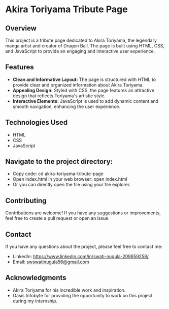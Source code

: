 # Akira Toriyama Tribute Page

## Overview
This project is a tribute page dedicated to Akira Toriyama, the legendary manga artist and creator of Dragon Ball. The page is built using HTML, CSS, and JavaScript to provide an engaging and interactive user experience.

## Features
- **Clean and Informative Layout:** The page is structured with HTML to provide clear and organized information about Akira Toriyama.
- **Appealing Design:** Styled with CSS, the page features an attractive design that reflects Toriyama's artistic style.
- **Interactive Elements:** JavaScript is used to add dynamic content and smooth navigation, enhancing the user experience.

## Technologies Used
- HTML
- CSS
- JavaScript

## Navigate to the project directory:

- Copy code:
 cd akira-toriyama-tribute-page
- Open index.html in your web browser:
 open index.html
- Or you can directly open the file using your file explorer.


## Contributing

Contributions are welcome! If you have any suggestions or improvements, feel free to create a pull request or open an issue.

## Contact

If you have any questions about the project, please feel free to contact me:

- LinkedIn: https://www.linkedin.com/in/swati-nugula-209959258/
- Email: swswatinugula56@gmail.com

## Acknowledgments

- Akira Toriyama for his incredible work and inspiration.
- Oasis Infobyte for providing the opportunity to work on this project during my internship.
